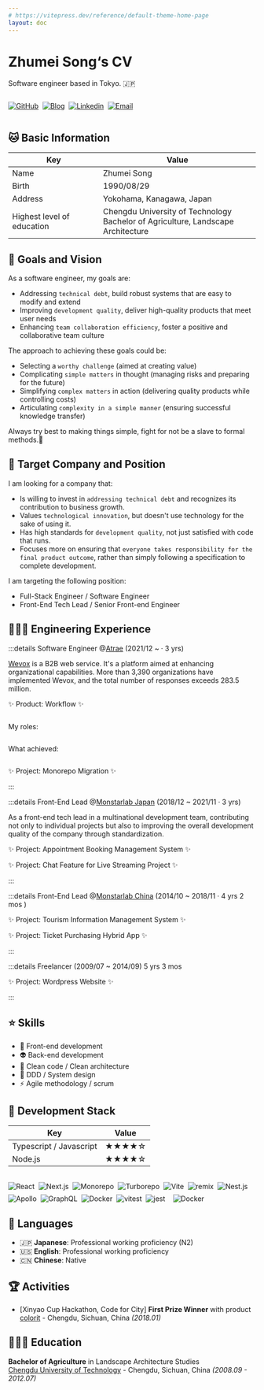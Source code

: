 ```yaml
---
# https://vitepress.dev/reference/default-theme-home-page
layout: doc
---
```


# Zhumei Song‘s CV

Software engineer based in Tokyo. 🇯🇵

<div style=" display:flex; gap: 8px; flex-warp: wrap;">

<a href="https://github.com/zhumeisongsong" target="_blank"><img alt="GitHub" src="https://img.shields.io/badge/zhumeisongsong-333.svg?&logo=GitHub&logoColor=white&style=for-the-badge" /></a>

<a href="https://zhumeisongsong.github.io/blog" target="_blank"><img alt="Blog" src="https://img.shields.io/badge/Song's%20Blog-6c3485.svg?&style=for-the-badge&logo=Next.js&logoColor=white" /></a>

<a href="https://www.linkedin.com/in/zhumei-song-a9041a1bb" target="_blank"><img alt="Linkedin" src="https://img.shields.io/badge/linkdin-0a66c2.svg?&style=for-the-badge&logo=linkedin&logoColor=white" /></a>

<a href="mailto:zhumeisongsong@gmail.com" target="_blank"><img alt="Email" src="https://img.shields.io/badge/email-444.svg?&logo=Gmail&logoColor=red&style=for-the-badge" /></a>

</div>

## 🐱 Basic Information

| Key                        | Value                                                                                  |
| -------------------------- | -------------------------------------------------------------------------------------- |
| Name                       | Zhumei Song                                                                            |
| Birth                      | 1990/08/29                                                                             |
| Address                    | Yokohama, Kanagawa, Japan                                                              |
| Highest level of education | Chengdu University of Technology <br/> Bachelor of Agriculture, Landscape Architecture |

## 🎨 Goals and Vision

As a software engineer, my goals are:

- Addressing `technical debt`, build robust systems that are easy to modify and extend
- Improving `development quality`, deliver high-quality products that meet user needs
- Enhancing `team collaboration efficiency`, foster a positive and collaborative team culture

The approach to achieving these goals could be:

- Selecting a `worthy challenge` (aimed at creating value)
- Complicating `simple matters` in thought (managing risks and preparing for the future)
- Simplifying `complex matters` in action (delivering quality products while controlling costs)
- Articulating `complexity in a simple manner` (ensuring successful knowledge transfer)

Always try best to making things simple, fight for not be a slave to formal methods.💪

## 🎯 Target Company and Position

I am looking for a company that:

- Is willing to invest in `addressing technical debt` and recognizes its contribution to business growth.
- Values `technological innovation`, but doesn't use technology for the sake of using it.
- Has high standards for `development quality`, not just satisfied with code that runs.
- Focuses more on ensuring that `everyone takes responsibility for the final product outcome`, rather than simply following a specification to complete development.

I am targeting the following position:

- Full-Stack Engineer / Software Engineer
- Front-End Tech Lead / Senior Front-end Engineer

## 👩🏼‍💻 Engineering Experience

:::details Software Engineer @[Atrae](https://atrae.co.jp/) (2021/12 ~ · 3 yrs)

[Wevox](https://get.wevox.io/) is a B2B web service. It's a platform aimed at enhancing organizational capabilities. More than 3,390 organizations have implemented Wevox, and the total number of responses exceeds 283.5 million.

:sparkles: Product: Workflow :sparkles:

```

```

My roles:

```

```

What achieved:

```

```

:sparkles: Project: Monorepo Migration :sparkles:

:::

:::details Front-End Lead @[Monstarlab Japan](https://monstar-lab.com/jp) (2018/12 ~ 2021/11 · 3 yrs)

As a front-end tech lead in a multinational development team, contributing not only to individual projects but also to improving the overall development quality of the company through standardization.

:sparkles: Project: Appointment Booking Management System :sparkles:

:sparkles: Project: Chat Feature for Live Streaming Project :sparkles:

:::

:::details Front-End Lead @[Monstarlab China](https://www.monstar-lab.com.cn/) (2014/10 ~ 2018/11 · 4 yrs 2 mos )

:sparkles: Project: Tourism Information Management System :sparkles:

:sparkles: Project: Ticket Purchasing Hybrid App :sparkles:

:::

:::details Freelancer (2009/07 ~ 2014/09) 5 yrs 3 mos

:sparkles: Project: Wordpress Website :sparkles:

:::

## ⭐ Skills

- 💄 Front-end development
- 👽 Back-end development
- 🧱 Clean code / Clean architecture
- 👷 DDD / System design
- ⚡️ Agile methodology / scrum

## 🌈 Development Stack

| Key                     | Value |
| ----------------------- | ----- |
| Typescript / Javascript | ★★★★☆ |
| Node.js                 | ★★★★☆ |

<div style=" display:flex; gap: 8px; flex-wrap: wrap; padding-top: 16px;">
<img alt="React" src="https://img.shields.io/badge/-React-45b8d8?style=for-the-badge&logo=react&logoColor=white" />
<img alt="Next.js" src="https://img.shields.io/badge/-next.js-444?style=for-the-badge&logo=react&logoColor=white" />
<img alt="Monorepo" src="https://img.shields.io/badge/-Monorepo-0ea5e9?style=for-the-badge&logo=nx&logoColor=white" />
<img alt="Turborepo" src="https://img.shields.io/badge/-Turborepo-3b82f6?style=for-the-badge&logo=Turborepo&logoColor=white" />
<img alt="Vite" src="https://img.shields.io/badge/-Vite-a8b1ff?style=for-the-badge&logo=Vite&logoColor=white" /><img alt="remix" src="https://img.shields.io/badge/-remix-3defe9?style=for-the-badge&logo=remix&logoColor=white" /><img alt="Nest.js" src="https://img.shields.io/badge/nestjs-E0234E?style=for-the-badge&logo=nestjs&logoColor=white"><img alt="Apollo" src="https://img.shields.io/badge/-Apollo%20GraphQL-311C87?style=for-the-badge&logo=apollo-graphql&logoColor=white" />
<img alt="GraphQL" src="https://img.shields.io/badge/-GraphQL-E10098?style=for-the-badge&logo=graphql&logoColor=white" /><img alt="Docker" src="https://img.shields.io/badge/-Docker-46a2f1?style=for-the-badge&logo=docker&logoColor=white" />
<img alt="vitest" src="https://img.shields.io/badge/-vitest-acd268?style=for-the-badge&logo=vitest&logoColor=white" />
<img alt="jest" src="https://img.shields.io/badge/-jest-15c213?style=for-the-badge&logo=jest&logoColor=white" />
<img alt="" src="https://img.shields.io/badge/-storybook-eb5685?style=for-the-badge&logo=storybook&logoColor=white" />
<img alt="Docker" src="https://img.shields.io/badge/-Docker-46a2f1?style=for-the-badge&logo=docker&logoColor=white" />
</div>

## 💬 Languages

- 🇯🇵 **Japanese**: Professional working proficiency (N2)
- 🇺🇸 **English**: Professional working proficiency
- 🇨🇳 **Chinese**: Native

## 🏆 Activities

- [Xinyao Cup Hackathon, Code for City] **First Prize Winner** with product [colorit](https://github.com/git-hacker/colorit) - Chengdu, Sichuan, China _(2018.01)_

## 👩🏼‍🎓 Education

**Bachelor of Agriculture** in Landscape Architecture Studies <br/>
[Chengdu University of Technology](https://www.cdut.edu.cn/) - Chengdu, Sichuan, China _(2008.09 - 2012.07)_
